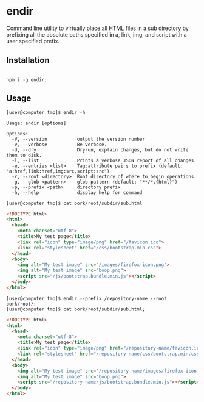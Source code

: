 # endir
Command line utility to virtually place all HTML files in a sub directory by prefixing all the absolute paths specified in a, link, img, and script with a user specified prefix.

## Installation

```shell

npm i -g endir;

```

## Usage

```shell
[user@computer tmp]$ endir -h
```

```shell
Usage: endir [options]

Options:
  -V, --version           output the version number
  -v, --verbose           Be verbose.
  -d, --dry               Dryrun, explain changes, but do not write them to disk.
  -l, --list              Prints a verbose JSON report of all changes.
  -e, --entries <list>    Tag:attribute pairs to prefix (default: "a:href,link:href,img:src,script:src")
  -r, --root <directory>  Root directory of where to begin operations.
  -g, --glob <pattern>    glob pattern (default: "**/*.{html}")
  -p, --prefix <path>     directory prefix
  -h, --help              display help for command

```

```shell
[user@computer tmp]$ cat bork/root/subdir/sub.html
```

```html
<!DOCTYPE html>
<html>
  <head>
    <meta charset="utf-8">
    <title>My test page</title>
    <link rel="icon" type="image/png" href="/favicon.ico">
    <link rel="stylesheet" href="/css/bootstrap.min.css">
  </head>
  <body>
    <img alt="My test image" src="/images/firefox-icon.png">
    <img alt="My test image" src="boop.png">
    <script src="/js/bootstrap.bundle.min.js"></script>
  </body>
</html>
```

```shell
[user@computer tmp]$ endir --prefix /repository-name --root bork/root/;
[user@computer tmp]$ cat bork/root/subdir/sub.html;
```

```html
<!DOCTYPE html>
<html>
  <head>
    <meta charset="utf-8">
    <title>My test page</title>
    <link rel="icon" type="image/png" href="/repository-name/favicon.ico">
    <link rel="stylesheet" href="/repository-name/css/bootstrap.min.css">
  </head>
  <body>
    <img alt="My test image" src="/repository-name/images/firefox-icon.png">
    <img alt="My test image" src="boop.png">
    <script src="/repository-name/js/bootstrap.bundle.min.js"></script>
  </body>
</html>
```
